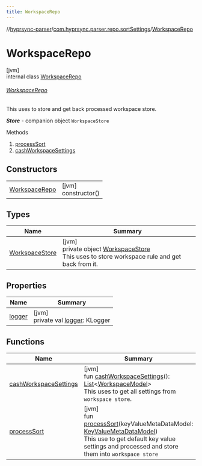 ```yaml
---
title: WorkspaceRepo
---
```

//[hyprsync-parser](../../../index.html)/[com.hyprsync.parser.repo.sortSettings](../index.html)/[WorkspaceRepo](index.html)



# WorkspaceRepo



[jvm]\
internal class [WorkspaceRepo](index.html)

###### [WorkspaceRepo](index.html)



This uses to store and get back processed workspace store.



***Store*** - companion object `WorkspaceStore`



Methods



1. 
   [processSort](process-sort.html)
2. 
   [cashWorkspaceSettings](cash-workspace-settings.html)



## Constructors


| | |
|---|---|
| [WorkspaceRepo](-workspace-repo.html) | [jvm]<br>constructor() |


## Types


| Name | Summary |
|---|---|
| [WorkspaceStore](-workspace-store/index.html) | [jvm]<br>private object [WorkspaceStore](-workspace-store/index.html)<br>This uses to store workspace rule and get back from it. |


## Properties


| Name | Summary |
|---|---|
| [logger](logger.html) | [jvm]<br>private val [logger](logger.html): KLogger |


## Functions


| Name | Summary |
|---|---|
| [cashWorkspaceSettings](cash-workspace-settings.html) | [jvm]<br>fun [cashWorkspaceSettings](cash-workspace-settings.html)(): [List](https://kotlinlang.org/api/core/kotlin-stdlib/kotlin.collections/-list/index.html)&lt;[WorkspaceModel](../../com.hyprsync.parser.models/-workspace-model/index.html)&gt;<br>This uses to get all settings from `workspace store`. |
| [processSort](process-sort.html) | [jvm]<br>fun [processSort](process-sort.html)(keyValueMetaDataModel: [KeyValueMetaDataModel](../../com.hyprsync.parser.models/-key-value-meta-data-model/index.html))<br>This use to get default key value settings and processed and store them into `workspace store` |
